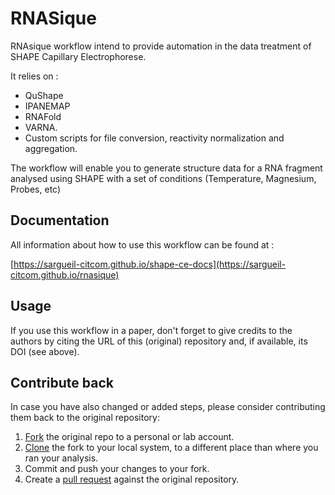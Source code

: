 # RNASique

RNAsique workflow intend to provide automation in the data treatment of SHAPE Capillary Electrophorese.

It relies on :

- QuShape
- IPANEMAP
- RNAFold
- VARNA.
- Custom scripts for file conversion, reactivity normalization and aggregation.

The workflow will enable you to generate structure data for a RNA fragment analysed using SHAPE with a set of conditions (Temperature, Magnesium, Probes, etc)

## Documentation

All information about how to use this workflow can be found at :

[https://sargueil-citcom.github.io/shape-ce-docs](https://sargueil-citcom.github.io/rnasique)

## Usage

If you use this workflow in a paper, don't forget to give credits to the authors by citing the URL of this (original) repository and, if available, its DOI (see above).


## Contribute back

In case you have also changed or added steps, please consider contributing them back to the original repository:

1. [Fork](https://help.github.com/en/articles/fork-a-repo) the original repo to a personal or lab account.
2. [Clone](https://help.github.com/en/articles/cloning-a-repository) the fork to your local system, to a different place than where you ran your analysis.
4. Commit and push your changes to your fork.
5. Create a [pull request](https://help.github.com/en/articles/creating-a-pull-request) against the original repository.
